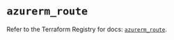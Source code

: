 # `azurerm_route`

Refer to the Terraform Registry for docs: [`azurerm_route`](https://registry.terraform.io/providers/hashicorp/azurerm/3.89.0/docs/resources/route).
